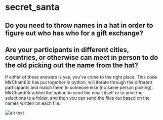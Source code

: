 # secret_santa
## Do you need to throw names in a hat in order to figure out who has who for a gift exchange?
## Are your participants in different cities, countries, or otherwise can meet in person to do the old picking out the name from the hat?

If either of these answers is yes, you've come to the right place. This code MirChamb3r has put together in python, will iterate through 
the different participants and match them to someone else (no same person picking). MirChamb3r added the option to send the email itself or to print 
the selections to a folder, and then you can send the files out based on the names written on each file.

![alt text](https://images.unsplash.com/photo-1450198342040-c32e6d1ef2e4?ixlib=rb-4.0.3&ixid=MnwxMjA3fDB8MHxwaG90by1wYWdlfHx8fGVufDB8fHx8&auto=format&fit=crop&w=1932&q=80)
